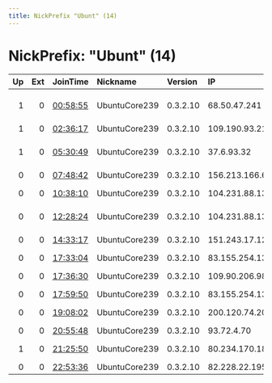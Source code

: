 ```yaml
---
title: NickPrefix "Ubunt" (14)
---
```


# NickPrefix: "Ubunt" (14)

|   Up |   Ext | JoinTime                                                                                            | Nickname      | Version   | IP             | AS                                | CC   |   ORp |   Dirp | OS    | Contact   |   eFamMembers |
|-----:|------:|:----------------------------------------------------------------------------------------------------|:--------------|:----------|:---------------|:----------------------------------|:-----|------:|-------:|:------|:----------|--------------:|
|    1 |     0 | [00:58:55](https://metrics.torproject.org/rs.html#details/CA27F08AAB75E1AC8168AB30F0C71D965624E776) | UbuntuCore239 | 0.3.2.10  | 68.50.47.241   | Comcast Cable Communications, LLC | us   | 38417 |      0 | Linux | None      |             1 |
|    1 |     0 | [02:36:17](https://metrics.torproject.org/rs.html#details/3C2DB68E4B5005E522CDD71040D7E6F0E8B8A487) | UbuntuCore239 | 0.3.2.10  | 109.190.93.217 | OVH SAS                           | fr   | 44679 |      0 | Linux | None      |             1 |
|    1 |     0 | [05:30:49](https://metrics.torproject.org/rs.html#details/F3B67D918DA262755B5FCA5EB8111929DDBB92A4) | UbuntuCore239 | 0.3.2.10  | 37.6.93.32     | Wind Hellas Telecommunications SA | gr   | 34381 |      0 | Linux | None      |             1 |
|    0 |     0 | [07:48:42](https://metrics.torproject.org/rs.html#details/AB16DEE088BCE0F39A23D4E41E750821D881BC4B) | UbuntuCore239 | 0.3.2.10  | 156.213.166.64 | TE-AS                             | eg   | 41283 |      0 | Linux | None      |             1 |
|    0 |     0 | [10:38:10](https://metrics.torproject.org/rs.html#details/DE5D3C706F20D8EA10B58FBF3EB77CBACAB86CA4) | UbuntuCore239 | 0.3.2.10  | 104.231.88.130 | Time Warner Cable Internet LLC    | us   | 37711 |      0 | Linux | None      |             1 |
|    0 |     0 | [12:28:24](https://metrics.torproject.org/rs.html#details/4273C8506B4C726D4F2F34316C5C9B6E034DAC39) | UbuntuCore239 | 0.3.2.10  | 104.231.88.130 | Time Warner Cable Internet LLC    | us   | 41065 |      0 | Linux | None      |             1 |
|    0 |     0 | [14:33:17](https://metrics.torproject.org/rs.html#details/5F39D468FEEB9200F9253A46D9A47BFD08ED1E2E) | UbuntuCore239 | 0.3.2.10  | 151.243.17.129 | Aria Shatel Company Ltd           | ir   | 35326 |      0 | Linux | None      |             1 |
|    0 |     0 | [17:33:04](https://metrics.torproject.org/rs.html#details/DFB4A0AB56AFAFBB7945F6569FB2F7D28092269C) | UbuntuCore239 | 0.3.2.10  | 83.155.254.130 | Free SAS                          | fr   | 35807 |      0 | Linux | None      |             1 |
|    0 |     0 | [17:36:30](https://metrics.torproject.org/rs.html#details/9AFE085323CB610EEB7E42FB50FC0738E8EA06B7) | UbuntuCore239 | 0.3.2.10  | 109.90.206.98  | Liberty Global Operations B.V.    | de   | 36625 |      0 | Linux | None      |             1 |
|    0 |     0 | [17:59:50](https://metrics.torproject.org/rs.html#details/577A6CFFC313401969F5B21B4A96212F4D13A9A8) | UbuntuCore239 | 0.3.2.10  | 83.155.254.130 | Free SAS                          | fr   | 39843 |      0 | Linux | None      |             1 |
|    0 |     0 | [19:08:02](https://metrics.torproject.org/rs.html#details/534ACDC967074B8B96591E86088A763EE34B102D) | UbuntuCore239 | 0.3.2.10  | 200.120.74.209 | VTR BANDA ANCHA S.A.              | cl   | 43369 |      0 | Linux | None      |             1 |
|    0 |     0 | [20:55:48](https://metrics.torproject.org/rs.html#details/FA78AC87C80828C2DE70DD0457EFB5C4695715DD) | UbuntuCore239 | 0.3.2.10  | 93.72.4.70     | Volia                             | ua   | 32917 |      0 | Linux | None      |             1 |
|    1 |     0 | [21:25:50](https://metrics.torproject.org/rs.html#details/CF6E366ECCAACC1655A96BA0168F1648CB3B877F) | UbuntuCore239 | 0.3.2.10  | 80.234.170.182 | Daisy Communications Ltd          | gb   | 38655 |      0 | Linux | None      |             1 |
|    0 |     0 | [22:53:36](https://metrics.torproject.org/rs.html#details/9FCEF64A71F49143D8427C9029F6A6D29E8373DD) | UbuntuCore239 | 0.3.2.10  | 82.228.22.195  | Free SAS                          | fr   | 42231 |      0 | Linux | None      |             1 |
